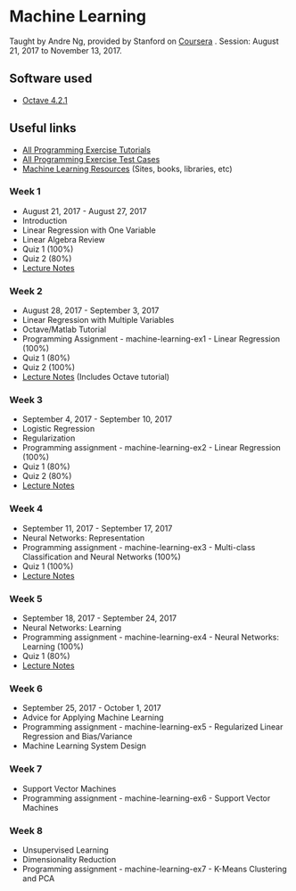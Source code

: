 # Machine Learning

Taught by Andre Ng, provided by Stanford on [Coursera](https://www.coursera.org/learn/machine-learning/) . Session: August 21, 2017 to November 13, 2017.

## Software used

* [Octave 4.2.1](https://ftp.gnu.org/gnu/octave/windows/octave-4.2.1-w64-installer.exe)

## Useful links

* [All Programming Exercise Tutorials](https://www.coursera.org/learn/machine-learning/discussions/all/threads/m0ZdvjSrEeWddiIAC9pDDA)
* [All Programming Exercise Test Cases](https://www.coursera.org/learn/machine-learning/discussions/all/threads/0SxufTSrEeWPACIACw4G5w)
* [Machine Learning Resources](https://www.coursera.org/learn/machine-learning/resources/NrY2G) (Sites, books, libraries, etc)

### Week 1

* August 21, 2017 - August 27, 2017
* Introduction
* Linear Regression with One Variable
* Linear Algebra Review
* Quiz 1 (100%)
* Quiz 2 (80%)
* [Lecture Notes](https://www.coursera.org/learn/machine-learning/resources/JXWWS)

### Week 2

* August 28, 2017 - September 3, 2017
* Linear Regression with Multiple Variables
* Octave/Matlab Tutorial
* Programming Assignment - machine-learning-ex1 - Linear Regression (100%)
* Quiz 1 (80%)
* Quiz 2 (100%)
* [Lecture Notes](https://www.coursera.org/learn/machine-learning/resources/QQx8l) (Includes Octave tutorial)

### Week 3

* September 4, 2017 - September 10, 2017
* Logistic Regression
* Regularization
* Programming assignment - machine-learning-ex2 - Linear Regression (100%)
* Quiz 1 (80%)
* Quiz 2 (80%)
* [Lecture Notes](https://www.coursera.org/learn/machine-learning/resources/Zi29t)

### Week 4

* September 11, 2017 - September 17, 2017
* Neural Networks: Representation
* Programming assignment - machine-learning-ex3 - Multi-class Classification and Neural Networks (100%)
* Quiz 1 (100%)
* [Lecture Notes](https://www.coursera.org/learn/machine-learning/resources/RmTEz)

### Week 5

* September 18, 2017 - September 24, 2017
* Neural Networks: Learning
* Programming assignment - machine-learning-ex4 - Neural Networks: Learning (100%)
* Quiz 1 (80%)
* [Lecture Notes](https://www.coursera.org/learn/machine-learning/resources/EcbzQ)

### Week 6

* September 25, 2017 - October 1, 2017
* Advice for Applying Machine Learning
* Programming assignment - machine-learning-ex5 - Regularized Linear Regression and Bias/Variance
* Machine Learning System Design

### Week 7

* Support Vector Machines
* Programming assignment - machine-learning-ex6 - Support Vector Machines

### Week 8

* Unsupervised Learning
* Dimensionality Reduction
* Programming assignment - machine-learning-ex7 - K-Means Clustering and PCA
